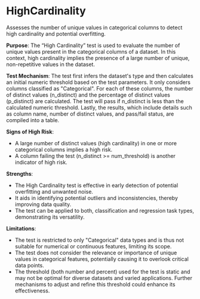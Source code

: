 # HighCardinality

Assesses the number of unique values in categorical columns to detect high cardinality and potential overfitting.

**Purpose**: The “High Cardinality” test is used to evaluate the number of unique values present in the categorical
columns of a dataset. In this context, high cardinality implies the presence of a large number of unique,
non-repetitive values in the dataset.

**Test Mechanism**: The test first infers the dataset's type and then calculates an initial numeric threshold based
on the test parameters. It only considers columns classified as "Categorical". For each of these columns, the
number of distinct values (n_distinct) and the percentage of distinct values (p_distinct) are calculated. The test
will pass if n_distinct is less than the calculated numeric threshold. Lastly, the results, which include details
such as column name, number of distinct values, and pass/fail status, are compiled into a table.

**Signs of High Risk**:
- A large number of distinct values (high cardinality) in one or more categorical columns implies a high risk.
- A column failing the test (n_distinct >= num_threshold) is another indicator of high risk.

**Strengths**:
- The High Cardinality test is effective in early detection of potential overfitting and unwanted noise.
- It aids in identifying potential outliers and inconsistencies, thereby improving data quality.
- The test can be applied to both, classification and regression task types, demonstrating its versatility.

**Limitations**:
- The test is restricted to only "Categorical" data types and is thus not suitable for numerical or continuous
features, limiting its scope.
- The test does not consider the relevance or importance of unique values in categorical features, potentially
causing it to overlook critical data points.
- The threshold (both number and percent) used for the test is static and may not be optimal for diverse datasets
and varied applications. Further mechanisms to adjust and refine this threshold could enhance its effectiveness.